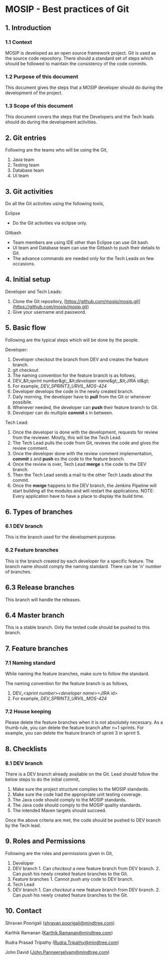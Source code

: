 # MOSIP - Best practices of Git 

## 1. Introduction
  ### 1.1 Context

MOSIP is developed as an open source framework project. Git is used as the source code repository. There should a standard set of steps which should be followed to maintain the consistency of the code commits.

 ### 1.2 Purpose of this document

This document gives the steps that a MOSIP developer should do during the development of the project.

  ### 1.3 Scope of this document

This document covers the steps that the Developers and the Tech leads should do during the development activities.

## 2. Git entries

Following are the teams who will be using the Git,

1. Java team
2. Testing team
3. Database team
4. UI team

## 3. Git activities

Do all the Git activities using the following tools,

Eclipse

- Do the Git activities via eclipse only.

Gitbash

- Team members are using IDE other than Eclipse can use Git bash.
- UI team and Database team can use the Gitbash to push their details to Git.
- The advance commands are needed only for the Tech Leads on few occasions.

## 4. Initial setup

Developer and Tech Leads:

1. Clone the Git repository, [https://github.com/mosip/mosip.git](https://github.com/mosip/mosip.git)
2. Give your username and password.

## 5. Basic flow

Following are the typical steps which will be done by the people.

Developer:

1. Developer checkout the branch from DEV and creates the feature branch.
  1. git checkout
2. The naming convention for the feature branch is as follows,
  1. DEV\_\&lt;_sprint number_\&gt;\_\&lt;_developer name_\&gt;\_\&lt;JIRA id\&gt;
  2. For example, _DEV\_SPRINT3\_URVIL\_MOS-424_
3. Developer develops the code in the newly created branch.
4. Daily morning, the developer have to **pull** from the Git or whenever possibile.
5. Whenever needed, the developer can **push** their feature branch to Git.
6. Developer can do multiple **commit** s in between.

Tech Lead:

1. Once the developer is done with the development, requests for review from the reviewer. Mostly, this will be the Tech Lead.
2. The Tech Lead pulls the code from Git, reviews the code and gives the review comment.
3. Once the developer done with the review comment implementation, **commit** s and **push** es the code to the feature branch.
4. Once the review is over, Tech Lead **merge** s the code to the DEV branch.
5. Then the Tech Lead sends a mail to the other Tech Leads about the commit.
6. Once the **merge** happens to the DEV branch, the Jenkins Pipeline will start building all the modules and will restart the applications. NOTE: Every application have to have a place to display the build time.

## 6. Types of branches
### 6.1 DEV branch

This is the branch used for the development purpose.

### 6.2 Feature branches

This is the branch created by each developer for a specific feature. The branch name should comply the naming standard. There can be &#39;n&#39; number of branches.

## 6.3 Release branches

This branch will handle the releases.

## 6.4 Master branch

This is a stable branch. Only the tested code should be pushed to this branch.

## 7. Feature branches
  ### 7.1 Naming standard

While naming the feature branches, make sure to follow the standard.

The naming convention for the feature branch is as follows, 
  1. DEV\_&lt;_sprint number_&gt;_&lt;_developer name_&gt;_&lt;JIRA id&gt;
  2. For example, _DEV\_SPRINT3\_URVIL\_MOS-424_

### 7.2 House keeping

Please delete the feature branches when it is not absolutely necessary. As a thumb rule, you can delete the feature branch after n+1 sprints. For example, you can delete the feature branch of sprint 3 in sprint 5.

## 8. Checklists

### 8.1 DEV branch

There is a DEV branch already available on the Git. Lead should follow the below steps to do the initial commit,

1. Make sure the project structure complies to the MOSIP standards.
2. Make sure the code had the appropriate unit testing coverage.
3. The Java code should comply to the MOSIP standards.
4. The Java code should comply to the MOSIP quality standards.
5. The intended Maven targets should succeed.

Once the above criteria are met, the code should be pushed to DEV branch by the Tech lead.

## 9. Roles and Permissions

Following are the roles and permissions given in Git,

1. Developer
  1. DEV branch
    1. Can _checkout_ a new feature branch from DEV branch.
    2. Can _push_ his newly created feature branches to the Git.
  2. Feature branches
    1. Cannot _push_ any code to DEV branch.
2. Tech Lead
  1. DEV branch
    1. Can _checkout_ a new feature branch from DEV branch.
    2. Can _push_ his newly created feature branches to the Git.


## 10. Contact

Shravan Poorigali ([shravan.poorigali@mindtree.com](mailto:shravan.poorigali@mindtree.com))

Karthik Ramanan (Karthik.Ramanan@mindtree.com)

Rudra Prasad Tripathy (Rudra.Tripathy@mindtree.com)

John David (John.Panneerselvam@mindtree.com)